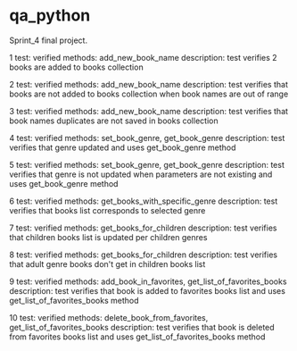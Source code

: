 # qa_python
Sprint_4 final project.

1 test: 
verified methods: add_new_book_name
description: test verifies 2 books are added to books collection

2 test: 
verified methods: add_new_book_name
description: test verifies that books are not added to books collection when book names are out of range

3 test: 
verified methods: add_new_book_name
description: test verifies that book names duplicates are not saved in books collection

4 test: 
verified methods: set_book_genre, get_book_genre
description: test verifies that genre updated and uses get_book_genre method

5 test: 
verified methods: set_book_genre, get_book_genre
description: test verifies that genre is not updated when parameters are not existing and uses get_book_genre method

6 test: 
verified methods: get_books_with_specific_genre
description: test verifies that books list corresponds to selected genre

7 test: 
verified methods: get_books_for_children
description: test verifies that children books list is updated per children genres

8 test: 
verified methods: get_books_for_children
description: test verifies that adult genre books don't get in children books list

9 test: 
verified methods: add_book_in_favorites, get_list_of_favorites_books
description: test verifies that book is added to favorites books list and uses get_list_of_favorites_books method

10 test: 
verified methods: delete_book_from_favorites, get_list_of_favorites_books
description: test verifies that book is deleted from favorites books list and uses get_list_of_favorites_books method